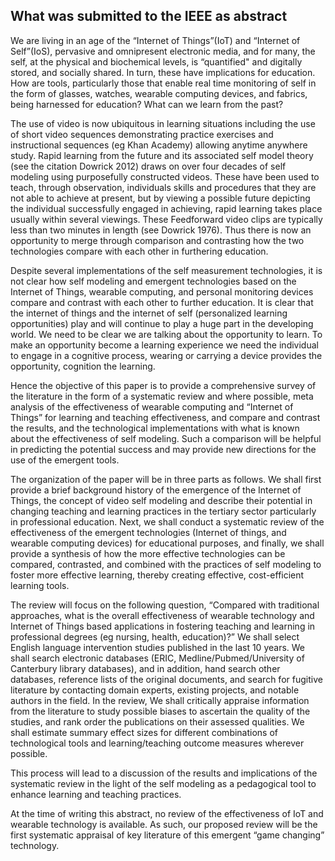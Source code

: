 ## What was submitted to the IEEE as abstract

We are living in an age of the “Internet of Things”(IoT) and “Internet of Self”(IoS), pervasive and omnipresent electronic media, and for many, the self, at the physical and biochemical levels, is “quantified" and digitally stored, and socially shared. In turn, these have implications for education. How are tools, particularly those that enable real time monitoring of self in the form of glasses, watches, wearable computing devices, and fabrics, being harnessed for education? What can we learn from the past?

The use of video is now ubiquitous in learning situations including the use of short video sequences demonstrating practice exercises and instructional sequences (eg Khan Academy) allowing anytime anywhere study. Rapid learning from the future and its associated self model theory (see the citation Dowrick 2012) draws on over four decades of self modeling using purposefully constructed videos. These have been used to teach, through observation, individuals skills and procedures that they are not able to achieve at present, but by viewing a possible future depicting the individual successfully engaged in achieving, rapid learning takes place usually within several viewings. These Feedforward video clips are typically less than two minutes in length (see Dowrick 1976). Thus there is now an opportunity to merge through comparison and contrasting how the two technologies compare with each other in furthering education.

Despite several implementations of the self measurement technologies, it is not clear how self modeling and emergent technologies based on the Internet of Things, wearable computing, and personal monitoring devices compare and contrast with each other to further education. It is clear that the internet of things and the internet of self (personalized learning opportunities) play and will continue to play a huge part in the developing world. We need to be clear we are talking about the opportunity to learn. To make an opportunity become a learning experience we need the individual to engage in a cognitive process, wearing or carrying a device provides the opportunity, cognition the learning. 

Hence the objective of this paper is to provide a comprehensive survey of the literature in the form of a systematic review and where possible, meta analysis of the effectiveness of wearable computing and “Internet of Things” for learning and teaching effectiveness, and compare and contrast the results, and the technological implementations with what is known about the effectiveness of self modeling. Such a comparison will be helpful in predicting the potential success and may provide new directions for the use of the emergent tools.

The organization of the paper will be in three parts as follows. We shall first provide a brief background history of the emergence of the Internet of Things, the concept of video self modeling and describe their potential in changing teaching and learning practices in the tertiary sector particularly in professional education. Next, we shall conduct a systematic review of the effectiveness of the emergent technologies (Internet of things, and wearable computing devices) for educational purposes, and finally, we shall provide a synthesis of how the more effective technologies can be compared, contrasted, and combined with the practices of self modeling to foster more effective learning, thereby creating effective, cost-efficient learning tools.

The review will focus on the following question, “Compared with traditional approaches, what is the overall effectiveness of wearable technology and Internet of Things based applications in fostering teaching and learning in professional degrees (eg nursing, health, education)?” We shall select English language intervention studies published in the last 10 years. We shall search electronic databases (ERIC, Medline/Pubmed/University of Canterbury library databases), and in addition, hand search other databases, reference lists of the original documents, and search for fugitive literature by contacting domain experts, existing projects, and notable authors in the field. In the review, We shall critically appraise information from the literature to study possible biases to ascertain the quality of the studies, and rank order the publications on their assessed qualities. We shall estimate summary effect sizes for different combinations of technological tools and learning/teaching outcome measures wherever possible.

This process will lead to a discussion of the results and implications of the systematic review in the light of the self modeling as a pedagogical tool to enhance learning and teaching practices.

At the time of writing this abstract, no review of the effectiveness of IoT and wearable technology is available. As such, our proposed review will be the first systematic appraisal of key literature of this emergent “game changing” technology.